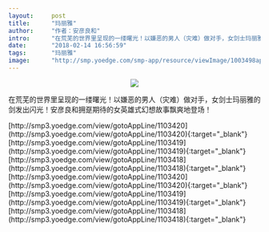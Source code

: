 ```yaml
---
layout:     post
title:      "玛丽雅"
author:     "作者：安彦良和"
intro:      "在荒芜的世界里呈现的一缕曙光！以嫌恶的男人（灾难）做对手，女剑士玛丽雅的剑发出闪光！安彦良和拥趸期待的女英雄式幻想故事飘爽地登场！"
date:       "2018-02-14 16:56:59"
tags:       "玛丽雅"
image:      "http://smp.yoedge.com/smp-app/resource/viewImage/1003498appline.png"
---
```

<div style="text-align: center">
<p><img src="http://smp.yoedge.com/smp-app/resource/viewImage/1003498appline.png"/></p>
</div>
<p class="post-meta">
<span>在荒芜的世界里呈现的一缕曙光！以嫌恶的男人（灾难）做对手，女剑士玛丽雅的剑发出闪光！安彦良和拥趸期待的女英雄式幻想故事飘爽地登场！</span>
</p>
[http://smp3.yoedge.com/view/gotoAppLine/1103420](http://smp3.yoedge.com/view/gotoAppLine/1103420){:target="_blank"}
[http://smp3.yoedge.com/view/gotoAppLine/1103419](http://smp3.yoedge.com/view/gotoAppLine/1103419){:target="_blank"}
[http://smp3.yoedge.com/view/gotoAppLine/1103418](http://smp3.yoedge.com/view/gotoAppLine/1103418){:target="_blank"}
[http://smp3.yoedge.com/view/gotoAppLine/1103420](http://smp3.yoedge.com/view/gotoAppLine/1103420){:target="_blank"}
[http://smp3.yoedge.com/view/gotoAppLine/1103419](http://smp3.yoedge.com/view/gotoAppLine/1103419){:target="_blank"}
[http://smp3.yoedge.com/view/gotoAppLine/1103418](http://smp3.yoedge.com/view/gotoAppLine/1103418){:target="_blank"}


